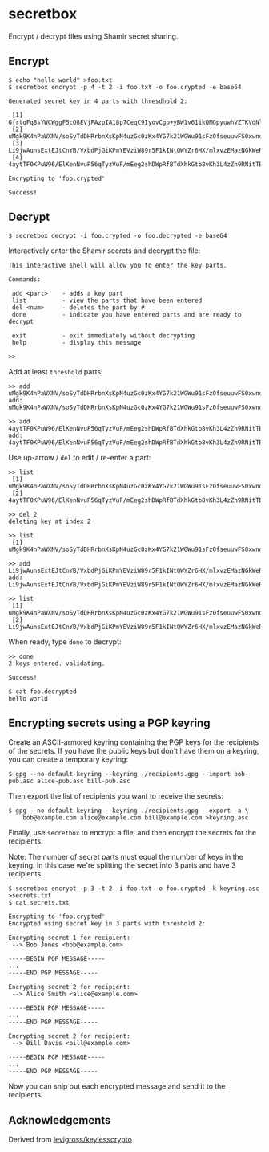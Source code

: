 
# secretbox

Encrypt / decrypt files using Shamir secret sharing.


## Encrypt

    $ echo "hello world" >foo.txt
    $ secretbox encrypt -p 4 -t 2 -i foo.txt -o foo.crypted -e base64

	Generated secret key in 4 parts with thresdhold 2:

	 [1] GfrtqFq8sYWCWggF5cO8EVjFAzpIA18p7CeqC9IyovCgp+yBW1v61ikQMGpyuwhVZTKVdNlEgsAB
	 [2] uMgk9K4nPaWXNV/soSyTdDHRrbnXsKpN4uzGc0zKx4YG7k21WGWu91sFz0fseuuwFS0xwndIq6YC
	 [3] Li9jwAunsExtEJtCnYB/VxbdPjGiKPmYEVziW89r5F1kINtQWYZr6HX/mlxvzEMazNGkWeRMRYQD
	 [4] 4aytTF0KPuW96/ElKenNvuP56qTyzVuF/mEeg2shDWpRfBTdXhkGtb8vKh3L4zZh9RNitTBQ+WoE

	Encrypting to 'foo.crypted'

	Success!


## Decrypt

	$ secretbox decrypt -i foo.crypted -o foo.decrypted -e base64

Interactively enter the Shamir secrets and decrypt the file:

	This interactive shell will allow you to enter the key parts.

	Commands:

	 add <part>    - adds a key part
	 list          - view the parts that have been entered
	 del <num>     - deletes the part by #
	 done          - indicate you have entered parts and are ready to decrypt

	 exit          - exit immediately without decrypting
	 help          - display this message

	>>

Add at least `threshold` parts:

	>> add uMgk9K4nPaWXNV/soSyTdDHRrbnXsKpN4uzGc0zKx4YG7k21WGWu91sFz0fseuuwFS0xwndIq6YC
	add: uMgk9K4nPaWXNV/soSyTdDHRrbnXsKpN4uzGc0zKx4YG7k21WGWu91sFz0fseuuwFS0xwndIq6YC

	>> add 4aytTF0KPuW96/ElKenNvuP56qTyzVuF/mEeg2shDWpRfBTdXhkGtb8vKh3L4zZh9RNitTBQ+WoE
	add: 4aytTF0KPuW96/ElKenNvuP56qTyzVuF/mEeg2shDWpRfBTdXhkGtb8vKh3L4zZh9RNitTBQ+WoE

Use up-arrow / `del` to edit / re-enter a part:

	>> list
	 [1] uMgk9K4nPaWXNV/soSyTdDHRrbnXsKpN4uzGc0zKx4YG7k21WGWu91sFz0fseuuwFS0xwndIq6YC
	 [2] 4aytTF0KPuW96/ElKenNvuP56qTyzVuF/mEeg2shDWpRfBTdXhkGtb8vKh3L4zZh9RNitTBQ+WoE

	>> del 2
	deleting key at index 2

	>> list
	 [1] uMgk9K4nPaWXNV/soSyTdDHRrbnXsKpN4uzGc0zKx4YG7k21WGWu91sFz0fseuuwFS0xwndIq6YC

	>> add Li9jwAunsExtEJtCnYB/VxbdPjGiKPmYEVziW89r5F1kINtQWYZr6HX/mlxvzEMazNGkWeRMRYQD
	add: Li9jwAunsExtEJtCnYB/VxbdPjGiKPmYEVziW89r5F1kINtQWYZr6HX/mlxvzEMazNGkWeRMRYQD

	>> list
	 [1] uMgk9K4nPaWXNV/soSyTdDHRrbnXsKpN4uzGc0zKx4YG7k21WGWu91sFz0fseuuwFS0xwndIq6YC
	 [2] Li9jwAunsExtEJtCnYB/VxbdPjGiKPmYEVziW89r5F1kINtQWYZr6HX/mlxvzEMazNGkWeRMRYQD

When ready, type `done` to decrypt:

	>> done
	2 keys entered. validating.

	Success!

	$ cat foo.decrypted
	hello world

## Encrypting secrets using a PGP keyring

Create an ASCII-armored keyring containing the PGP keys for the recipients of the secrets.
If you have the public keys but don't have them on a keyring, you can create a temporary
keyring:

    $ gpg --no-default-keyring --keyring ./recipients.gpg --import bob-pub.asc alice-pub.asc bill-pub.asc

Then export the list of recipients you want to receive the secrets:

    $ gpg --no-default-keyring --keyring ./recipients.gpg --export -a \
		bob@example.com alice@example.com bill@example.com >keyring.asc

Finally, use `secretbox` to encrypt a file, and then encrypt the secrets for the recipients.

Note: The number of secret parts must equal the number of keys in the keyring.  In this case we're
splitting the secret into 3 parts and have 3 recipients.

    $ secretbox encrypt -p 3 -t 2 -i foo.txt -o foo.crypted -k keyring.asc >secrets.txt
	$ cat secrets.txt

	Encrypting to 'foo.crypted'
	Encrypted using secret key in 3 parts with threshold 2:

	Encrypting secret 1 for recipient:
	 --> Bob Jones <bob@example.com>

	-----BEGIN PGP MESSAGE-----
	...
	-----END PGP MESSAGE-----

	Encrypting secret 2 for recipient:
	 --> Alice Smith <alice@example.com>

	-----BEGIN PGP MESSAGE-----
	...
	-----END PGP MESSAGE-----

	Encrypting secret 2 for recipient:
	 --> Bill Davis <bill@example.com>

	-----BEGIN PGP MESSAGE-----
	...
	-----END PGP MESSAGE-----

Now you can snip out each encrypted message and send it to the recipients.


## Acknowledgements

Derived from [levigross/keylesscrypto](https://github.com/levigross/keylesscrypto)

